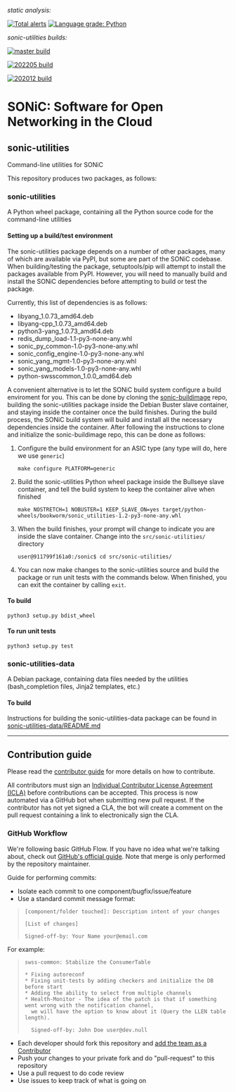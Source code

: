 *static analysis:*

[![Total alerts](https://img.shields.io/lgtm/alerts/g/sonic-net/sonic-utilities.svg?logo=lgtm&logoWidth=18)](https://lgtm.com/projects/g/sonic-net/sonic-utilities/alerts/)
[![Language grade: Python](https://img.shields.io/lgtm/grade/python/g/sonic-net/sonic-utilities.svg?logo=lgtm&logoWidth=18)](https://lgtm.com/projects/g/sonic-net/sonic-utilities/context:python)

*sonic-utilities builds:*

[![master build](https://dev.azure.com/mssonic/build/_apis/build/status/Azure.sonic-utilities?branchName=master&label=master)](https://dev.azure.com/mssonic/build/_build/latest?definitionId=55&branchName=master)

[![202205 build](https://dev.azure.com/mssonic/build/_apis/build/status/Azure.sonic-utilities?branchName=202205&label=202205)](https://dev.azure.com/mssonic/build/_build/latest?definitionId=55&branchName=202205)

[![202012 build](https://dev.azure.com/mssonic/build/_apis/build/status/Azure.sonic-utilities?branchName=202012&label=202012)](https://dev.azure.com/mssonic/build/_build/latest?definitionId=55&branchName=202012)


# SONiC: Software for Open Networking in the Cloud

## sonic-utilities

Command-line utilities for SONiC

This repository produces two packages, as follows:

### sonic-utilities

A Python wheel package, containing all the Python source code for the command-line utilities

#### Setting up a build/test environment

The sonic-utilities package depends on a number of other packages, many of which are available via PyPI, but some are part of the SONiC codebase. When building/testing the package, setuptools/pip will attempt to install the packages available from PyPI. However, you will need to manually build and install the SONiC dependencies before attempting to build or test the package.

Currently, this list of dependencies is as follows:


- libyang_1.0.73_amd64.deb
- libyang-cpp_1.0.73_amd64.deb
- python3-yang_1.0.73_amd64.deb
- redis_dump_load-1.1-py3-none-any.whl
- sonic_py_common-1.0-py3-none-any.whl
- sonic_config_engine-1.0-py3-none-any.whl
- sonic_yang_mgmt-1.0-py3-none-any.whl
- sonic_yang_models-1.0-py3-none-any.whl
- python-swsscommon_1.0.0_amd64.deb


A convenient alternative is to let the SONiC build system configure a build enviroment for you. This can be done by cloning the [sonic-buildimage](https://github.com/sonic-net/sonic-buildimage) repo, building the sonic-utilities package inside the Debian Buster slave container, and staying inside the container once the build finishes. During the build process, the SONiC build system will build and install all the necessary dependencies inside the container. After following the instructions to clone and initialize the sonic-buildimage repo, this can be done as follows:

1. Configure the build environment for an ASIC type (any type will do, here we use `generic`)
    ```
    make configure PLATFORM=generic
    ```

2. Build the sonic-utilities Python wheel package inside the Bullseye slave container, and tell the build system to keep the container alive when finished
    ```
    make NOSTRETCH=1 NOBUSTER=1 KEEP_SLAVE_ON=yes target/python-wheels/bookworm/sonic_utilities-1.2-py3-none-any.whl
    ```

3. When the build finishes, your prompt will change to indicate you are inside the slave container. Change into the `src/sonic-utilities/` directory
    ```
    user@911799f161a0:/sonic$ cd src/sonic-utilities/
    ```

4. You can now make changes to the sonic-utilities source and build the package or run unit tests with the commands below. When finished, you can exit the container by calling `exit`.

#### To build

```
python3 setup.py bdist_wheel
```

#### To run unit tests

```
python3 setup.py test
```


### sonic-utilities-data

A Debian package, containing data files needed by the utilities (bash_completion files, Jinja2 templates, etc.)

#### To build

Instructions for building the sonic-utilities-data package can be found in [sonic-utilities-data/README.md](https://github.com/sonic-net/sonic-utilities/blob/master/sonic-utilities-data/README.md)

---

## Contribution guide

Please read the [contributor guide](https://github.com/sonic-net/SONiC/wiki/Becoming-a-contributor) for more details on how to contribute.

All contributors must sign an [Individual Contributor License Agreement (ICLA)](https://docs.linuxfoundation.org/lfx/easycla/v2-current/contributors/individual-contributor) before contributions can be accepted. This process is now automated via a GitHub bot when submitting new pull request. If the contributor has not yet signed a CLA, the bot will create a comment on the pull request containing a link to electronically sign the CLA.

### GitHub Workflow

We're following basic GitHub Flow. If you have no idea what we're talking about, check out [GitHub's official guide](https://guides.github.com/introduction/flow/). Note that merge is only performed by the repository maintainer.

Guide for performing commits:

* Isolate each commit to one component/bugfix/issue/feature
* Use a standard commit message format:

>     [component/folder touched]: Description intent of your changes
>
>     [List of changes]
>
> 	  Signed-off-by: Your Name your@email.com

For example:

>     swss-common: Stabilize the ConsumerTable
>
>     * Fixing autoreconf
>     * Fixing unit-tests by adding checkers and initialize the DB before start
>     * Adding the ability to select from multiple channels
>     * Health-Monitor - The idea of the patch is that if something went wrong with the notification channel,
>       we will have the option to know about it (Query the LLEN table length).
>
>       Signed-off-by: John Doe user@dev.null


* Each developer should fork this repository and [add the team as a Contributor](https://help.github.com/articles/adding-collaborators-to-a-personal-repository)
* Push your changes to your private fork and do "pull-request" to this repository
* Use a pull request to do code review
* Use issues to keep track of what is going on
